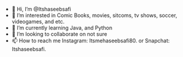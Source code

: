 - 👋 Hi, I’m @Itshaseebsafi
- 👀 I’m interested in Comic Books, movies, sitcoms, tv shows, soccer, videogames, and etc.
- 🌱 I’m currently learning Java, and Python
- 💞️ I’m looking to collaborate on not sure
- 📫 How to reach me Instagram: Itsmehaseebsafi80. or Snapchat: Itshaseebsafi.

<!---
Itshaseebsafi/Itshaseebsafi is a ✨ special ✨ repository because its `README.md` (this file) appears on your GitHub profile.
You can click the Preview link to take a look at your changes.
--->
